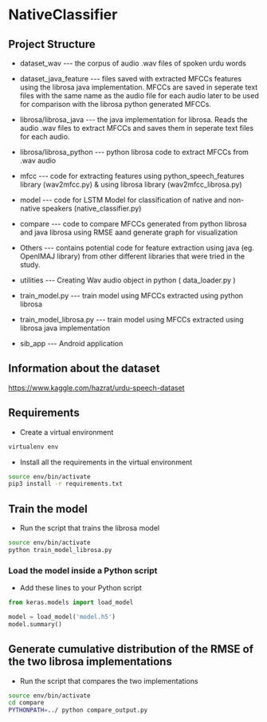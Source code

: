 # NativeClassifier

## Project Structure

- dataset_wav --- the corpus of audio .wav files of spoken urdu words

- dataset_java_feature --- files saved with extracted MFCCs features using the librosa java implementation. MFCCs are saved in seperate text files with the same name as the audio file for each audio later to be used for comparison with the librosa python generated MFCCs.

- librosa/librosa_java --- the java implementation for librosa. Reads the audio .wav files to extract MFCCs and saves them in seperate text files for each audio.

- librosa/librosa_python --- python librosa code to extract MFCCs from .wav audio

- mfcc --- code for extracting features using python_speech_features library (wav2mfcc.py) & using librosa library (wav2mfcc_librosa.py)

- model --- code for LSTM Model for classification of native and non-native speakers (native_classifier.py)

- compare --- code to compare MFCCs generated from python librosa and java librosa using RMSE aand generate graph for visualization

- Others --- contains potential code for feature extraction using java (eg. OpenIMAJ library) from other different libraries that were tried in the study.

- utilities --- Creating Wav audio object in python ( data_loader.py )

- train_model.py --- train model using MFCCs extracted using python librosa

- train_model_librosa.py --- train model using MFCCs extracted using librosa java implementation

- sib_app --- Android application

## Information about the dataset

https://www.kaggle.com/hazrat/urdu-speech-dataset

## Requirements

- Create a virtual environment

```bash
virtualenv env
```

- Install all the requirements in the virtual environment

```bash
source env/bin/activate
pip3 install -r requirements.txt
```

## Train the model

- Run the script that trains the librosa model

```bash
source env/bin/activate
python train_model_librosa.py
```

### Load the model inside a Python script

- Add these lines to your Python script

```python
from keras.models import load_model

model = load_model('model.h5')
model.summary()
```

## Generate cumulative distribution of the RMSE of the two librosa implementations

- Run the script that compares the two implementations

```bash
source env/bin/activate
cd compare
PYTHONPATH=../ python compare_output.py
```
